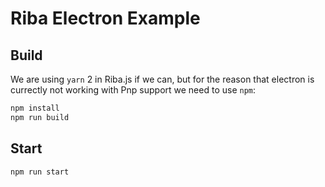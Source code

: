 # Riba Electron Example

## Build

We are using `yarn` 2 in Riba.js if we can, but for the reason that electron is currectly not working with Pnp support we need to use `npm`:

```bash
npm install
npm run build
```

## Start

```bash
npm run start
```
